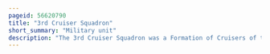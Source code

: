 ```yaml
---
pageid: 56620790
title: "3rd Cruiser Squadron"
short_summary: "Military unit"
description: "The 3rd Cruiser Squadron was a Formation of Cruisers of the british Royal Navy from 1902 to 1909 and 1911 to 1916 and then again from 1922 to 1941."
---
```

